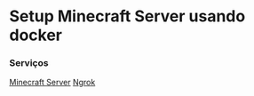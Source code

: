 # Setup Minecraft Server usando docker

### Serviços

[Minecraft Server](https://github.com/itzg/docker-minecraft-server)
[Ngrok](https://github.com/ngrok/docker-ngrok)

